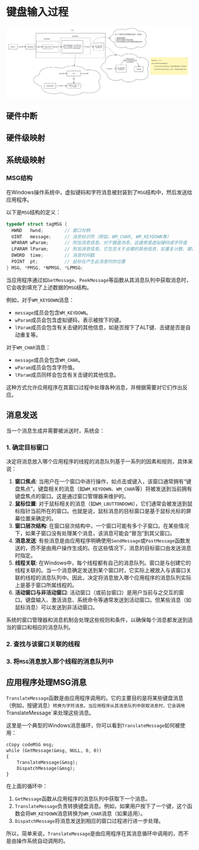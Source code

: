 # 键盘输入过程

![按键输入过程 (3)](https://raw.githubusercontent.com/mowang111/image-hosting/master/img/%E6%8C%89%E9%94%AE%E8%BE%93%E5%85%A5%E8%BF%87%E7%A8%8B%20(3).png)

## 硬件中断

## 硬件级映射

## 系统级映射

### MSG结构

在Windows操作系统中，虚拟键码和字符消息被封装到了`MSG`结构中，然后发送给应用程序。

以下是`MSG`结构的定义：

```c
typedef struct tagMSG {
  HWND   hwnd;        // 窗口句柄
  UINT   message;     // 消息标识符（例如，WM_CHAR, WM_KEYDOWN等）
  WPARAM wParam;      // 附加消息信息。对于键盘消息，这通常是虚拟键码或字符值
  LPARAM lParam;      // 附加消息信息。它包含关于击键的其他信息，如重复计数、键状态等
  DWORD  time;        // 消息时间戳
  POINT  pt;          // 鼠标在产生此消息时的位置
} MSG, *PMSG, *NPMSG, *LPMSG;
```

当应用程序通过如`GetMessage`、`PeekMessage`等函数从其消息队列中获取消息时，它会收到填充了上述数据的`MSG`结构。

例如，对于`WM_KEYDOWN`消息：

- `message`成员会包含`WM_KEYDOWN`。
- `wParam`成员会包含虚拟键码，表示被按下的键。
- `lParam`成员会包含有关击键的其他信息，如是否按下了ALT键、击键是否是自动重复等。

对于`WM_CHAR`消息：

- `message`成员会包含`WM_CHAR`。
- `wParam`成员会包含字符值。
- `lParam`成员同样会包含有关击键的其他信息。

这种方式允许应用程序在其窗口过程中处理各种消息，并根据需要对它们作出反应。

## 消息发送

当一个消息生成并需要被派送时，系统会：

### 1. 确定目标窗口

决定将消息放入哪个应用程序的线程的消息队列基于一系列的因素和规则，具体来说：

1. **窗口焦点**: 当用户在一个窗口中进行操作，如点击或键入，该窗口通常拥有“键盘焦点”。键盘相关的消息（如`WM_KEYDOWN`、`WM_CHAR`等）将被发送到当前拥有键盘焦点的窗口。这是通过窗口管理器来维护的。
2. **鼠标位置**: 对于鼠标相关的消息（如`WM_LBUTTONDOWN`），它们通常会被发送到鼠标指针当前所在的窗口。也就是说，鼠标消息的目标窗口是基于鼠标光标的屏幕位置来确定的。
3. **窗口层次结构**: 在窗口层次结构中，一个窗口可能有多个子窗口。在某些情况下，如果子窗口没有处理某个消息，该消息可能会“冒泡”到其父窗口。
4. **消息发送**: 有些消息是由应用程序明确使用`SendMessage`或`PostMessage`函数发送的，而不是由用户操作生成的。在这些情况下，消息的目标窗口由发送消息时指定。
5. **线程关联**: 在Windows中，每个线程都有自己的消息队列。窗口是与创建它的线程关联的。当一个消息确定发送到某个窗口时，它实际上被放入与该窗口关联的线程的消息队列中。因此，决定将消息放入哪个应用程序的消息队列实际上是基于窗口所属线程的。
6. **活动窗口与非活动窗口**: 活动窗口（或前台窗口）是用户当前与之交互的窗口。键盘输入、激活消息、系统命令等通常发送到活动窗口。但某些消息（如鼠标消息）可以发送到非活动窗口。

系统的窗口管理器和消息机制会处理这些规则和条件，以确保每个消息都发送到适当的窗口和相应的消息队列。

### 2. 查找与该窗口关联的线程

### 3. 将`MSG`消息放入那个线程的消息队列中

## 应用程序处理MSG消息

`TranslateMessage`函数是由应用程序调用的。它的主要目的是将某些键盘消息（例如，按键消息）`转换为字符消息。当应用程序从其消息队列中获取消息时，它会调用`TranslateMessage`来处理这些消息。

这里是一个典型的Windows消息循环，你可以看到`TranslateMessage`如何被使用：

```
cCopy codeMSG msg;
while (GetMessage(&msg, NULL, 0, 0))
{
    TranslateMessage(&msg);
    DispatchMessage(&msg);
}
```

在上面的循环中：

1. `GetMessage`函数从应用程序的消息队列中获取下一个消息。
2. `TranslateMessage`负责转换键盘消息。例如，如果用户按下了一个键，这个函数会将`WM_KEYDOWN`消息转换为`WM_CHAR`消息（如果适用）。
3. `DispatchMessage`将消息发送到相应的窗口过程进行进一步处理。

所以，简单来说，`TranslateMessage`是由应用程序在其消息循环中调用的，而不是由操作系统自动调用的。